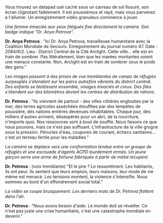 Vous trouvez un datapad usé caché sous un carreau de sol fissuré, son écran clignotant faiblement. Il est poussiéreux et rayé, mais vous parvenez à l'allumer. Un enregistrement vidéo granuleux commence à jouer.

_Une femme émaciée aux yeux fatigués fixe directement la caméra. Son badge indique "Dr. Anya Petrova"._

**Dr. Anya Petrova** : "Ici Dr. Anya Petrova, travailleuse humanitaire avec la Coalition Mondiale de Secours. Enregistrement du journal numéro 47. Date : 2084/6/2. Lieu : District Central de la Cité Arclight. Cette ville... elle est en train de sombrer. Pas littéralement, bien que les marées montantes soient une menace constante. Non, Arclight est en train de sombrer sous le poids des gens."

_Les images passent à des prises de vue tremblantes de camps de réfugiés surpeuplés s'étendant sur les parcs autrefois vibrants du district central. Des enfants se blottissent ensemble, visages émaciés et creux. Des files s'étendent sur des kilomètres devant les centres de distribution de rations._

**Dr. Petrova** : "Ils viennent de partout - des villes côtières englouties par la mer, des terres agricoles asséchées étouffées par des tempêtes de poussière, des nations entières devenues inhabitables. Chaque jour, des milliers d'autres arrivent, désespérés pour un abri, de la nourriture, n'importe quoi. Nos ressources sont à bout de souffle. Nous faisons ce que nous pouvons, mais ce n'est pas suffisant. L'infrastructure de la ville grogne sous la pression. Pénuries d'eau, coupures de courant, échecs sanitaires... c'est un terreau fertile pour les maladies."

_La caméra se déplace vers une confrontation tendue entre un groupe de réfugiés et une escouade d'agents ACPD lourdement armés. Un jeune garçon serre une arme de fortune fabriquée à partir de métal récupéré._

**Dr. Petrova** : (voix tremblante) "Et le pire ? Le ressentiment. Les habitants, ils ont peur. Ils sentent que leurs emplois, leurs maisons, leur mode de vie même est menacé. Les tensions montent, la violence s'intensifie. Nous sommes au bord d'un effondrement social total."

_La vidéo se coupe brusquement. Les derniers mots de Dr. Petrova flottent dans l'air._

**Dr. Petrova** : "Nous avons besoin d'aide. Le monde doit se réveiller. Ce n'est pas juste une crise humanitaire, c'est une catastrophe mondiale en devenir."
